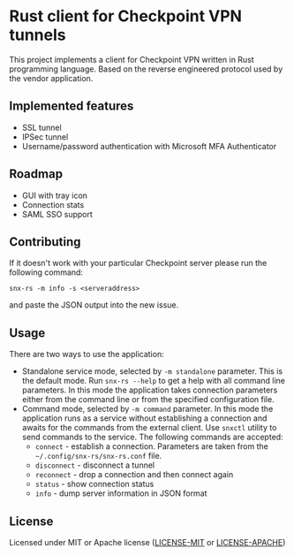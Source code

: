 # Rust client for Checkpoint VPN tunnels

This project implements a client for Checkpoint VPN written in Rust programming language.
Based on the reverse engineered protocol used by the vendor application.

## Implemented features

* SSL tunnel
* IPSec tunnel
* Username/password authentication with Microsoft MFA Authenticator

## Roadmap
 
* GUI with tray icon
* Connection stats
* SAML SSO support

## Contributing

If it doesn't work with your particular Checkpoint server please run the following command:

`snx-rs -m info -s <serveraddress>`

and paste the JSON output into the new issue.

## Usage

There are two ways to use the application:

* Standalone service mode, selected by `-m standalone` parameter. This is the default mode. Run `snx-rs --help` to get a help with all command line parameters. In this mode the application takes connection parameters either from the command line or from the specified configuration file.
* Command mode, selected by `-m command` parameter. In this mode the application runs as a service without
 establishing a connection and awaits for the commands from the external client. Use `snxctl` utility
 to send commands to the service. The following commands are accepted:
  - `connect` - establish a connection. Parameters are taken from the `~/.config/snx-rs/snx-rs.conf` file.
  - `disconnect` - disconnect a tunnel
  - `reconnect` - drop a connection and then connect again
  - `status` - show connection status
  - `info` - dump server information in JSON format

## License

Licensed under MIT or Apache license ([LICENSE-MIT](https://opensource.org/licenses/MIT) or [LICENSE-APACHE](https://opensource.org/licenses/Apache-2.0))

